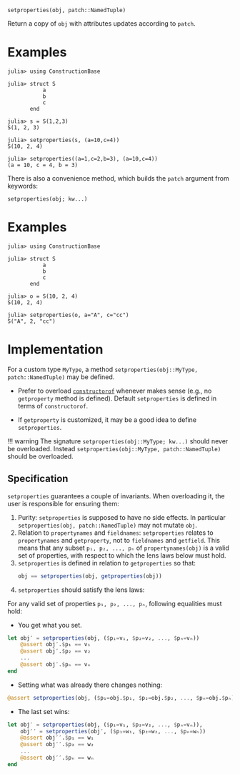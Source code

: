     setproperties(obj, patch::NamedTuple)

Return a copy of `obj` with attributes updates according to `patch`.

# Examples
```jldoctest
julia> using ConstructionBase

julia> struct S
           a
           b
           c
       end

julia> s = S(1,2,3)
S(1, 2, 3)

julia> setproperties(s, (a=10,c=4))
S(10, 2, 4)

julia> setproperties((a=1,c=2,b=3), (a=10,c=4))
(a = 10, c = 4, b = 3)
```

There is also a convenience method, which builds the `patch` argument from
keywords:

    setproperties(obj; kw...)

# Examples
```jldoctest
julia> using ConstructionBase

julia> struct S
           a
           b
           c
       end

julia> o = S(10, 2, 4)
S(10, 2, 4)

julia> setproperties(o, a="A", c="cc")
S("A", 2, "cc")
```

# Implementation

For a custom type `MyType`, a method `setproperties(obj::MyType, patch::NamedTuple)`
may be defined.

* Prefer to overload [`constructorof`](@ref) whenever makes sense (e.g., no `getproperty`
  method is defined).  Default `setproperties` is defined in terms of `constructorof`.

* If `getproperty` is customized, it may be a good idea to define `setproperties`.

!!! warning
    The signature `setproperties(obj::MyType; kw...)` should never be overloaded.
    Instead `setproperties(obj::MyType, patch::NamedTuple)` should be overloaded.

## Specification

`setproperties` guarantees a couple of invariants. When overloading it, the user is responsible for ensuring them:

1. Purity: `setproperties` is supposed to have no side effects. In particular `setproperties(obj, patch::NamedTuple)` may not mutate `obj`.
2. Relation to `propertynames` and `fieldnames`: `setproperties` relates to `propertynames` and `getproperty`, not to `fieldnames` and `getfield`.
   This means that any subset `p₁, p₂, ..., pₙ` of `propertynames(obj)` is a valid set of properties, with respect to which the lens laws below must hold.
3. `setproperties` is defined in relation to `getproperties` so that:
   ```julia
   obj == setproperties(obj, getproperties(obj))
   ```
4. `setproperties` should satisfy the lens laws:

For any valid set of properties `p₁, p₂, ..., pₙ`, following equalities must hold:

* You get what you set.

```julia
let obj′ = setproperties(obj, ($p₁=v₁, $p₂=v₂, ..., $pₙ=vₙ))
    @assert obj′.$p₁ == v₁
    @assert obj′.$p₂ == v₂
    ...
    @assert obj′.$pₙ == vₙ
end
```

* Setting what was already there changes nothing:

```julia
@assert setproperties(obj, ($p₁=obj.$p₁, $p₂=obj.$p₂, ..., $pₙ=obj.$pₙ)) == obj
```

* The last set wins:
```julia
let obj′ = setproperties(obj, ($p₁=v₁, $p₂=v₂, ..., $pₙ=vₙ)),
    obj′′ = setproperties(obj′, ($p₁=w₁, $p₂=w₂, ..., $pₙ=wₙ))
    @assert obj′′.$p₁ == w₁
    @assert obj′′.$p₂ == w₂
    ...
    @assert obj′′.$pₙ == wₙ
end
```
